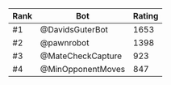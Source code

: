 Rank|Bot|Rating
---|---|---
#1|@DavidsGuterBot|1653
#2|@pawnrobot|1398
#3|@MateCheckCapture|923
#4|@MinOpponentMoves|847
